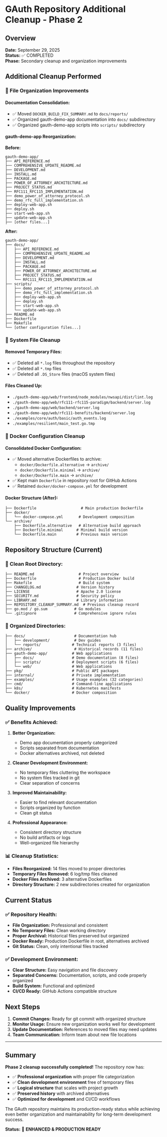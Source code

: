 # GAuth Repository Additional Cleanup - Phase 2

## Overview
**Date:** September 29, 2025  
**Status:** ✅ COMPLETED  
**Phase:** Secondary cleanup and organization improvements

## Additional Cleanup Performed

### 📁 File Organization Improvements

#### **Documentation Consolidation:**
- ✅ Moved `DOCKER_BUILD_FIX_SUMMARY.md` to `docs/reports/`
- ✅ Organized gauth-demo-app documentation into `docs/` subdirectory
- ✅ Organized gauth-demo-app scripts into `scripts/` subdirectory

#### **gauth-demo-app Reorganization:**
**Before:**
```
gauth-demo-app/
├── API_REFERENCE.md
├── COMPREHENSIVE_UPDATE_README.md
├── DEVELOPMENT.md
├── INSTALL.md
├── PACKAGE.md
├── POWER_OF_ATTORNEY_ARCHITECTURE.md
├── PROJECT_STATUS.md
├── RFC111_RFC115_IMPLEMENTATION.md
├── demo_power_of_attorney_protocol.sh
├── demo_rfc_full_implementation.sh
├── deploy-web-app.sh
├── deploy.sh
├── start-web-app.sh
├── update-web-app.sh
├── [other files...]
```

**After:**
```
gauth-demo-app/
├── docs/
│   ├── API_REFERENCE.md
│   ├── COMPREHENSIVE_UPDATE_README.md
│   ├── DEVELOPMENT.md
│   ├── INSTALL.md
│   ├── PACKAGE.md
│   ├── POWER_OF_ATTORNEY_ARCHITECTURE.md
│   ├── PROJECT_STATUS.md
│   └── RFC111_RFC115_IMPLEMENTATION.md
├── scripts/
│   ├── demo_power_of_attorney_protocol.sh
│   ├── demo_rfc_full_implementation.sh
│   ├── deploy-web-app.sh
│   ├── deploy.sh
│   ├── start-web-app.sh
│   └── update-web-app.sh
├── README.md
├── Dockerfile
├── Makefile
└── [other configuration files...]
```

### 🧹 System File Cleanup

#### **Removed Temporary Files:**
- ✅ Deleted all `*.log` files throughout the repository
- ✅ Deleted all `*.tmp` files
- ✅ Deleted all `.DS_Store` files (macOS system files)

#### **Files Cleaned Up:**
- `./gauth-demo-app/web/frontend/node_modules/nwsapi/dist/lint.log`
- `./gauth-demo-app/web/rfc111-rfc115-paradigm/backend/server.log`
- `./gauth-demo-app/web/backend/server.log`
- `./gauth-demo-app/web/rfc111-benefits/backend/server.log`
- `./examples/core/auth/basic/auth_events.log`
- `./examples/resilient/main_test.go.tmp`

### 🐳 Docker Configuration Cleanup

#### **Consolidated Docker Configuration:**
- ✅ Moved alternative Dockerfiles to archive:
  - `docker/Dockerfile.alternative` → `archive/`
  - `docker/Dockerfile.minimal` → `archive/`
  - `docker/Dockerfile.main` → `archive/`
- ✅ Kept main `Dockerfile` in repository root for GitHub Actions
- ✅ Retained `docker/docker-compose.yml` for development

#### **Docker Structure (After):**
```
├── Dockerfile                    # Main production Dockerfile
├── docker/
│   └── docker-compose.yml       # Development composition
└── archive/
    ├── Dockerfile.alternative   # Alternative build approach
    ├── Dockerfile.minimal      # Minimal build version
    └── Dockerfile.main         # Previous main version
```

## Repository Structure (Current)

### 📁 Clean Root Directory:
```
├── README.md                    # Project overview
├── Dockerfile                   # Production Docker build
├── Makefile                     # Build system
├── CHANGELOG.md                # Version history
├── LICENSE                     # Apache 2.0 license
├── SECURITY.md                 # Security policy
├── LIBRARY.md                  # Library information
├── REPOSITORY_CLEANUP_SUMMARY.md  # Previous cleanup record
├── go.mod / go.sum            # Go modules
└── .gitignore                 # Comprehensive ignore rules
```

### 📁 Organized Directories:
```
├── docs/                      # Documentation hub
│   ├── development/           # Dev guides
│   └── reports/              # Technical reports (3 files)
├── archive/                   # Historical records (11 files)
├── gauth-demo-app/           # Web applications
│   ├── docs/                 # Demo documentation (8 files)
│   ├── scripts/              # Deployment scripts (6 files)
│   └── web/                  # Web applications
├── pkg/                      # Public API packages
├── internal/                 # Private implementation
├── examples/                 # Usage examples (32 categories)
├── cmd/                      # Command-line applications
├── k8s/                      # Kubernetes manifests
└── docker/                   # Docker composition
```

## Quality Improvements

### ✅ Benefits Achieved:

1. **Better Organization:**
   - Demo app documentation properly categorized
   - Scripts separated from documentation
   - Docker alternatives archived, not deleted

2. **Cleaner Development Environment:**
   - No temporary files cluttering the workspace
   - No system files tracked in git
   - Clear separation of concerns

3. **Improved Maintainability:**
   - Easier to find relevant documentation
   - Scripts organized by function
   - Clean git status

4. **Professional Appearance:**
   - Consistent directory structure
   - No build artifacts or logs
   - Well-organized file hierarchy

### 📊 Cleanup Statistics:

- **Files Reorganized:** 14 files moved to proper directories
- **Temporary Files Removed:** 6 log/tmp files cleaned
- **Docker Files Archived:** 3 alternative Dockerfiles
- **Directory Structure:** 2 new subdirectories created for organization

## Current Status

### ✅ Repository Health:
- **File Organization:** Professional and consistent
- **No Temporary Files:** Clean working directory
- **Proper Archival:** Historical files preserved but organized
- **Docker Ready:** Production Dockerfile in root, alternatives archived
- **Git Status:** Clean, only intentional files tracked

### ✅ Development Environment:
- **Clear Structure:** Easy navigation and file discovery
- **Separated Concerns:** Documentation, scripts, and code properly organized
- **Build System:** Functional and optimized
- **CI/CD Ready:** GitHub Actions compatible structure

## Next Steps

1. **Commit Changes:** Ready for git commit with organized structure
2. **Monitor Usage:** Ensure new organization works well for development
3. **Update Documentation:** References to moved files may need updates
4. **Team Communication:** Inform team about new file locations

---

## Summary

**Phase 2 cleanup successfully completed!** The repository now has:

- ✅ **Professional organization** with proper file categorization
- ✅ **Clean development environment** free of temporary files
- ✅ **Logical structure** that scales with project growth  
- ✅ **Preserved history** with archived alternatives
- ✅ **Optimized for development** and CI/CD workflows

The GAuth repository maintains its production-ready status while achieving even better organization and maintainability for long-term development success.

**Status:** 🎯 **ENHANCED & PRODUCTION READY**